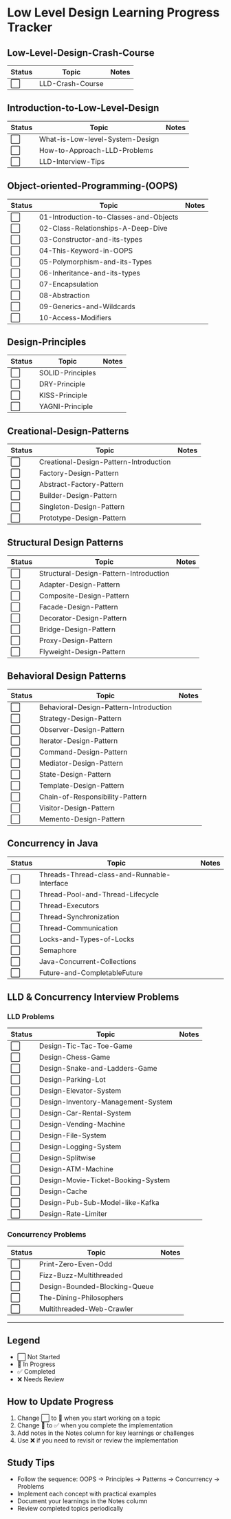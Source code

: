 # Low Level Design Learning Progress Tracker

## Low-Level-Design-Crash-Course
| Status | Topic | Notes |
|--------|-------|-------|
| ⬜ | LLD-Crash-Course | |

## Introduction-to-Low-Level-Design
| Status | Topic | Notes |
|--------|-------|-------|
| ⬜ | What-is-Low-level-System-Design | |
| ⬜ | How-to-Approach-LLD-Problems | |
| ⬜ | LLD-Interview-Tips | |

## Object-oriented-Programming-(OOPS)
| Status | Topic | Notes |
|--------|-------|-------|
| ⬜ | 01-Introduction-to-Classes-and-Objects | |
| ⬜ | 02-Class-Relationships-A-Deep-Dive | |
| ⬜ | 03-Constructor-and-its-types | |
| ⬜ | 04-This-Keyword-in-OOPS | |
| ⬜ | 05-Polymorphism-and-its-Types | |
| ⬜ | 06-Inheritance-and-its-types | |
| ⬜ | 07-Encapsulation | |
| ⬜ | 08-Abstraction | |
| ⬜ | 09-Generics-and-Wildcards | |
| ⬜ | 10-Access-Modifiers | |

## Design-Principles
| Status | Topic | Notes |
|--------|-------|-------|
| ⬜ | SOLID-Principles | |
| ⬜ | DRY-Principle | |
| ⬜ | KISS-Principle | |
| ⬜ | YAGNI-Principle | |

## Creational-Design-Patterns
| Status | Topic | Notes |
|--------|-------|-------|
| ⬜ | Creational-Design-Pattern-Introduction | |
| ⬜ | Factory-Design-Pattern | |
| ⬜ | Abstract-Factory-Pattern | |
| ⬜ | Builder-Design-Pattern | |
| ⬜ | Singleton-Design-Pattern | |
| ⬜ | Prototype-Design-Pattern | |

## Structural Design Patterns
| Status | Topic | Notes |
|--------|-------|-------|
| ⬜ | Structural-Design-Pattern-Introduction | |
| ⬜ | Adapter-Design-Pattern | |
| ⬜ | Composite-Design-Pattern | |
| ⬜ | Facade-Design-Pattern | |
| ⬜ | Decorator-Design-Pattern | |
| ⬜ | Bridge-Design-Pattern | |
| ⬜ | Proxy-Design-Pattern | |
| ⬜ | Flyweight-Design-Pattern | |

## Behavioral Design Patterns
| Status | Topic | Notes |
|--------|-------|-------|
| ⬜ | Behavioral-Design-Pattern-Introduction | |
| ⬜ | Strategy-Design-Pattern | |
| ⬜ | Observer-Design-Pattern | |
| ⬜ | Iterator-Design-Pattern | |
| ⬜ | Command-Design-Pattern | |
| ⬜ | Mediator-Design-Pattern | |
| ⬜ | State-Design-Pattern | |
| ⬜ | Template-Design-Pattern | |
| ⬜ | Chain-of-Responsibility-Pattern | |
| ⬜ | Visitor-Design-Pattern | |
| ⬜ | Memento-Design-Pattern | |

## Concurrency in Java
| Status | Topic | Notes |
|--------|-------|-------|
| ⬜ | Threads-Thread-class-and-Runnable-Interface | |
| ⬜ | Thread-Pool-and-Thread-Lifecycle | |
| ⬜ | Thread-Executors | |
| ⬜ | Thread-Synchronization | |
| ⬜ | Thread-Communication | |
| ⬜ | Locks-and-Types-of-Locks | |
| ⬜ | Semaphore | |
| ⬜ | Java-Concurrent-Collections | |
| ⬜ | Future-and-CompletableFuture | |

## LLD & Concurrency Interview Problems

### LLD Problems
| Status | Topic | Notes |
|--------|-------|-------|
| ⬜ | Design-Tic-Tac-Toe-Game | |
| ⬜ | Design-Chess-Game | |
| ⬜ | Design-Snake-and-Ladders-Game | |
| ⬜ | Design-Parking-Lot | |
| ⬜ | Design-Elevator-System | |
| ⬜ | Design-Inventory-Management-System | |
| ⬜ | Design-Car-Rental-System | |
| ⬜ | Design-Vending-Machine | |
| ⬜ | Design-File-System | |
| ⬜ | Design-Logging-System | |
| ⬜ | Design-Splitwise | |
| ⬜ | Design-ATM-Machine | |
| ⬜ | Design-Movie-Ticket-Booking-System | |
| ⬜ | Design-Cache | |
| ⬜ | Design-Pub-Sub-Model-like-Kafka | |
| ⬜ | Design-Rate-Limiter | |

### Concurrency Problems
| Status | Topic | Notes |
|--------|-------|-------|
| ⬜ | Print-Zero-Even-Odd | |
| ⬜ | Fizz-Buzz-Multithreaded | |
| ⬜ | Design-Bounded-Blocking-Queue | |
| ⬜ | The-Dining-Philosophers | |
| ⬜ | Multithreaded-Web-Crawler | |

---

## Legend
- ⬜ Not Started
- 🔄 In Progress  
- ✅ Completed
- ❌ Needs Review

## How to Update Progress
1. Change ⬜ to 🔄 when you start working on a topic
2. Change 🔄 to ✅ when you complete the implementation
3. Add notes in the Notes column for key learnings or challenges
4. Use ❌ if you need to revisit or review the implementation

## Study Tips
- Follow the sequence: OOPS → Principles → Patterns → Concurrency → Problems
- Implement each concept with practical examples
- Document your learnings in the Notes column
- Review completed topics periodically